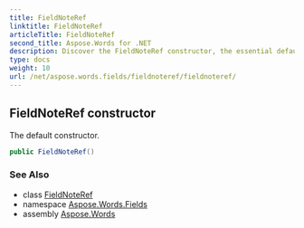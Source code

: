 ```yaml
---
title: FieldNoteRef
linktitle: FieldNoteRef
articleTitle: FieldNoteRef
second_title: Aspose.Words for .NET
description: Discover the FieldNoteRef constructor, the essential default tool for efficient data handling and streamlined coding. Enhance your programming today!
type: docs
weight: 10
url: /net/aspose.words.fields/fieldnoteref/fieldnoteref/
---
```

## FieldNoteRef constructor

The default constructor.

```csharp
public FieldNoteRef()
```

### See Also

* class [FieldNoteRef](../)
* namespace [Aspose.Words.Fields](../../../aspose.words.fields/)
* assembly [Aspose.Words](../../../)
